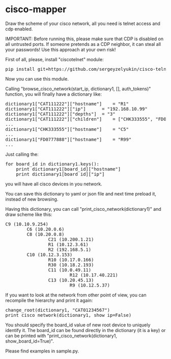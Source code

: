 # cisco-mapper
Draw the scheme of your cisco network, all you need is telnet access and cdp enabled.

IMPORTANT: Before running this, please make sure that CDP is disabled on all untrusted ports. If someone pretends as a CDP neighbor, it can steal all your passwords! Use this approach at your own risk!

First of all, please, install "ciscotelnet" module:
<pre>
pip install git+https://github.com/sergeyzelyukin/cisco-telnet.git
</pre>
Now you can use this module.

Calling "browse_cisco_network(start_ip, dictionary1, [], auth_tokens)" function, you will finally have a dictionary like:
<pre>
dictionary1["CAT111222"]["hostname"]	= "R1"
dictionary1["CAT111222"]["ip"]		= "192.168.10.99"
dictionary1["CAT111222"]["depths"]	= "3"
dictionary1["CAT111222"]["children"]	= ["CHK333555", "FD0777888"]
...
dictionary1["CHK333555"]["hostname"]	= "C5"
...
dictionary1["FD0777888"]["hostname"]	= "R99"
...
</pre>

Just calling the:
<pre>
for board_id in dictionary1.keys():
	print dictionary1[board_id]["hostname"]
	print dictionary1[board_id]["ip"]
</pre>
you will have all cisco devices in you network.

You can save this dictionary to yaml or json file and next time preload it, instead of new browsing.

Having this dictionary, you can call "print_cisco_network(dictionary1)" and draw scheme like this:
<pre>
C9 (10.10.9.254)
        C6 (10.20.0.6)
        C8 (10.20.0.8)
                C21 (10.200.1.21)
                R1 (10.12.3.61)
                R2 (192.168.5.1)
        C10 (10.12.3.153)
                R10 (10.17.0.166)
                R30 (10.18.2.193)
                C11 (10.0.49.11)
                        R12 (10.17.40.221)
                C13 (10.20.45.13)
                        R9 (10.12.5.37)
</pre>

If you want to look at the network from other point of view, you can recompile the hierarchy and print it again:
<pre>
change_root(dictionary1, "CAT01234567")
print_cisco_network(dictionary1, show_ip=False) 
</pre>

You should specify the board_id value of new root device to uniquely identify it. The board_id can be found directly in the dictionary (it is a key) or can be printed with "print_cisco_network(dictionary1, show_board_id=True)".

Please find examples in sample.py.

